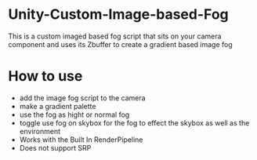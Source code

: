 # Unity-Custom-Image-based-Fog

This is a custom imaged based fog script that sits on your camera component and uses its Zbuffer to create a gradient based image fog

# How to use
- add the image fog script to the camera
- make a gradient palette
- use the fog as hight or normal fog
- toggle use fog on skybox for the fog to effect the skybox as well as the environment
- Works with the Built In RenderPipeline
- Does not support SRP
